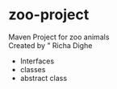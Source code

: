 # zoo-project
Maven Project for zoo animals   
Created by " Richa Dighe

* Interfaces
* classes
* abstract class
